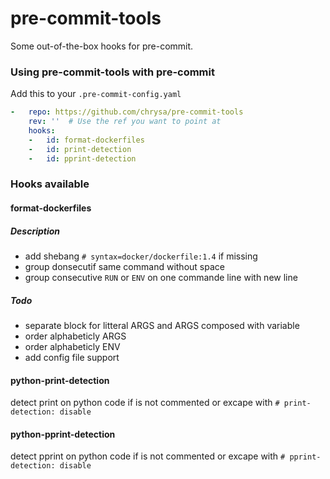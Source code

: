 <!--TOC-->

<!--TOC-->

# pre-commit-tools

Some out-of-the-box hooks for pre-commit.

### Using pre-commit-tools with pre-commit

Add this to your `.pre-commit-config.yaml`

```yaml
-   repo: https://github.com/chrysa/pre-commit-tools
    rev: ''  # Use the ref you want to point at
    hooks:
    -   id: format-dockerfiles
    -   id: print-detection
    -   id: pprint-detection
```

### Hooks available

#### format-dockerfiles

##### Description

- add shebang `# syntax=docker/dockerfile:1.4` if missing
- group donsecutif same command without space
- group consecutive `RUN` or `ENV` on one commande line with new line

##### Todo

- separate block for litteral ARGS and ARGS composed with variable
- order alphabeticly ARGS
- order alphabeticly ENV
- add config file support

#### python-print-detection

detect print on python code if is not commented or excape with `# print-detection: disable`

#### python-pprint-detection

detect pprint on python code if is not commented or excape with `# pprint-detection: disable`

